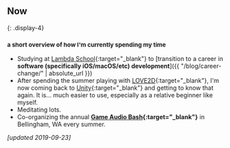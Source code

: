 ## Now
{: .display-4}
### <small>a short overview of how I'm currently spending my time</small>

- Studying at [Lambda School](https://lambdaschool.com){:target="_blank"} to [transition to a career in **software (specifically iOS/macOS/etc) development**]({{ "/blog/career-change/" | absolute_url }})
- After spending the summer playing with [LOVE2D](https://love2d.org){:target="_blank"}, I'm now coming back to [Unity](https://unity.com){:target="_blank"} and getting to know that again. It is... much easier to use, especially as a relative beginner like myself.
- Meditating lots.
- Co-organizing the annual **[Game Audio Bash](http://eepurl.com/cAOEzH){:target="_blank"}** in Bellingham, WA every summer.

*[updated 2019-09-23]*
